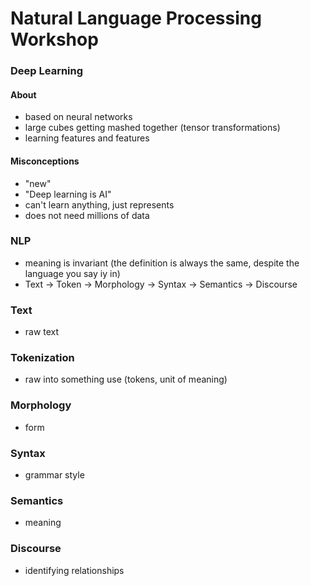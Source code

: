 # Natural Language Processing Workshop

### Deep Learning
#### About
* based on neural networks
* large cubes getting mashed together (tensor transformations)
* learning features and features

#### Misconceptions
* "new"
* "Deep learning is AI"
* can't learn anything, just represents
* does not need millions of data

### NLP
* meaning is invariant (the definition is always the same, despite the language you say iy in)
* Text -> Token -> Morphology -> Syntax -> Semantics -> Discourse

### Text
* raw text
### Tokenization
* raw into something use (tokens, unit of meaning)
### Morphology
* form
### Syntax
* grammar style
### Semantics
* meaning
### Discourse
* identifying relationships

